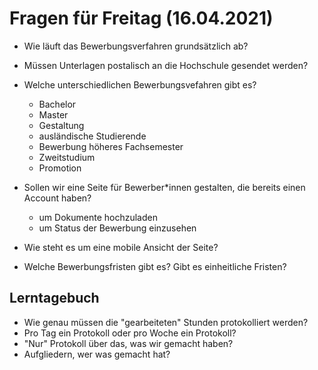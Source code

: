# Fragen für Freitag (16.04.2021)

- Wie läuft das Bewerbungsverfahren grundsätzlich ab?
- Müssen Unterlagen postalisch an die Hochschule gesendet werden?

- Welche unterschiedlichen Bewerbungsvefahren gibt es?
    - Bachelor
    - Master
    - Gestaltung
    - ausländische Studierende
    - Bewerbung höheres Fachsemester
    - Zweitstudium
    - Promotion

- Sollen wir eine Seite für Bewerber*innen gestalten, die bereits einen Account haben?
    - um Dokumente hochzuladen
    - um Status der Bewerbung einzusehen

- Wie steht es um eine mobile Ansicht der Seite?

- Welche Bewerbungsfristen gibt es? Gibt es einheitliche Fristen?


## Lerntagebuch

- Wie genau müssen die "gearbeiteten" Stunden protokolliert werden?
- Pro Tag ein Protokoll oder pro Woche ein Protokoll?
- "Nur" Protokoll über das, was wir gemacht haben?
- Aufgliedern, wer was gemacht hat?